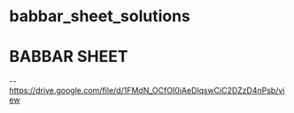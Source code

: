 # babbar_sheet_solutions

# BABBAR SHEET 
 -- https://drive.google.com/file/d/1FMdN_OCfOI0iAeDlqswCiC2DZzD4nPsb/view
